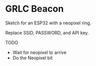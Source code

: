 # GRLC Beacon

Sketch for an ESP32 with a neopixel ring.

Replace SSID, PASSWORD, and API key.

 TODO 
 - Wait for neopixel to arrive 
 - Do the Neopixel bit
 
 
